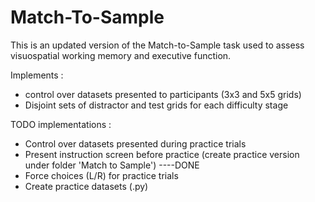# Match-To-Sample

This is an updated version of the Match-to-Sample task used to assess visuospatial working memory and executive function.

Implements :
- control over datasets presented to participants (3x3 and 5x5 grids)
- Disjoint sets of distractor and test grids for each difficulty stage

TODO implementations :
- Control over datasets presented during practice trials
- Present instruction screen before practice (create practice version under folder 'Match to Sample') ----DONE
- Force choices (L/R) for practice trials 
- Create practice datasets (.py)
